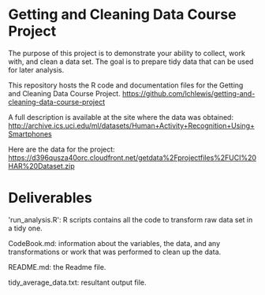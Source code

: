 # Getting and Cleaning Data Course Project

The purpose of this project is to demonstrate your ability to collect, work with, and clean a data set. The goal is to prepare tidy data that can be used for later analysis. 

This repository hosts the R code and documentation files for the Getting and Cleaning Data Course Project.
https://github.com/lchlewis/getting-and-cleaning-data-course-project

A full description is available at the site where the data was obtained:
http://archive.ics.uci.edu/ml/datasets/Human+Activity+Recognition+Using+Smartphones

Here are the data for the project:
https://d396qusza40orc.cloudfront.net/getdata%2Fprojectfiles%2FUCI%20HAR%20Dataset.zip

# Deliverables

'run_analysis.R': R scripts contains all the code to transform raw data set in a tidy one.

CodeBook.md: information about the variables, the data, and any transformations or work that was performed to clean up the data.

README.md: the Readme file. 

tidy_average_data.txt: resultant output file.
